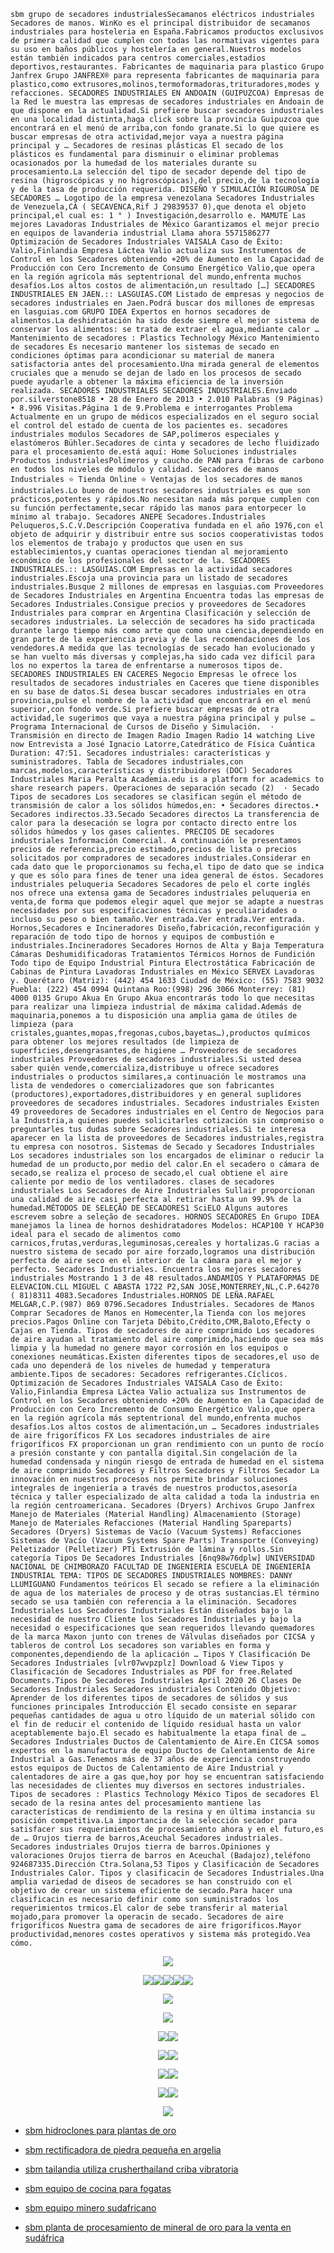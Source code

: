 
```
sbm grupo de secadores industrialesSecamanos eléctricos industriales Secadores de manos. WinKo es el principal distribuidor de secamanos industriales para hosteleria en España.Fabricamos productos exclusivos de primera calidad que cumplen con todas las normativas vigentes para su uso en baños públicos y hostelería en general.Nuestros modelos están también indicados para centros comerciales,estadios deportivos,restaurantes. Fabricantes de maquinaria para plastico Grupo Janfrex Grupo JANFREX® para representa fabricantes de maquinaria para plastico,como extrusores,molinos,termoformadoras,trituradores,modes y refacciones. SECADORES INDUSTRIALES EN ANDOAIN (GUIPUZCOA) Empresas de la Red le muestra las empresas de secadores industriales en Andoain de que dispone en la actualidad.Si prefiere buscar secadores industriales en una localidad distinta,haga click sobre la provincia Guipuzcoa que encontrará en el menú de arriba,con fondo granate.Si lo que quiere es buscar empresas de otra actividad,mejor vaya a nuestra página principal y … Secadores de resinas plásticas El secado de los plásticos es fundamental para disminuir o eliminar problemas ocasionados por la humedad de los materiales durante su procesamiento.La selección del tipo de secador depende del tipo de resina (higroscópicas y no higroscópicas),del precio,de la tecnología y de la tasa de producción requerida. DISEÑO Y SIMULACIÓN RIGUROSA DE SECADORES … Logotipo de la empresa venezolana Secadores Industriales de Venezuela,CA ( SECAVENCA,Rif J 29839537 0),que denota el objeto principal,el cual es: 1 ° ) Investigación,desarrollo e. MAMUTE Las mejores Lavadoras Industriales de México Garantizamos el mejor precio en equipos de lavanderia industrial Llama ahora 5571586277 Optimización de Secadores Industriales VAISALA Caso de Éxito: Valio,Finlandia Empresa Láctea Valio actualiza sus Instrumentos de Control en los Secadores obteniendo +20% de Aumento en la Capacidad de Producción con Cero Incremento de Consumo Energético Valio,que opera en la región agrícola más septentrional del mundo,enfrenta muchos desafíos.Los altos costos de alimentación,un resultado […] SECADORES INDUSTRIALES EN JAEN.:: LASGUIAS.COM Listado de empresas y negocios de secadores industriales en Jaen.Podrá buscar dos millones de empresas en lasguias.com GRUPO IDEA Expertos en hornos secadores de alimentos.La deshidratación ha sido desde siempre el mejor sistema de conservar los alimentos: se trata de extraer el agua,mediante calor … Mantenimiento de secadores : Plastics Technology México Mantenimiento de secadores Es necesario mantener los sistemas de secado en condiciones óptimas para acondicionar su material de manera satisfactoria antes del procesamiento.Una mirada general de elementos cruciales que a menudo se dejan de lado en los procesos de secado puede ayudarle a obtener la máxima eficiencia de la inversión realizada. SECADORES INDUSTRIALES SECADORES INDUSTRIALES.Enviado por.silverstone8518 • 28 de Enero de 2013 • 2.010 Palabras (9 Páginas) • 8.996 Visitas.Página 1 de 9.Problema e interrogantes Problema Actualmente en un grupo de médicos especializados en el seguro social el control del estado de cuenta de los pacientes es. secadores industriales modulos Secadores de SAP,polímeros especiales y elastómeros Bühler.Secadores de cinta y secadores de lecho fluidizado para el procesamiento de.está aquí: Home Soluciones industriales Productos industrialesPolímeros y caucho.de PAN para fibras de carbono en todos los niveles de módulo y calidad. Secadores de manos Industriales ⭐ Tienda Online ⭐ Ventajas de los secadores de manos industriales.Lo bueno de nuestros secadores industriales es que son prácticos,potentes y rápidos.No necesitan nada más porque cumplen con su función perfectamente,secar rápido las manos para entorpecer lo mínimo al trabajo. Secadores ANEPE Secadores.Industriales Peluqueros,S.C.V.Descripción Cooperativa fundada en el año 1976,con el objeto de adquirir y distribuir entre sus socios cooperativistas todos los elementos de trabajo y productos que usen en sus establecimientos,y cuantas operaciones tiendan al mejoramiento económico de los profesionales del sector de la. SECADORES INDUSTRIALES.:: LASGUIAS.COM Empresas en la actividad secadores industriales.Escoja una provincia para un listado de secadores industriales.Busque 2 millones de empresas en lasguias.com Proveedores de Secadores Industriales en Argentina Encuentra todas las empresas de Secadores Industriales.Consigue precios y proveedores de Secadores Industriales para comprar en Argentina Clasificación y selección de secadores industriales. La selección de secadores ha sido practicada durante largo tiempo más como arte que como una ciencia,dependiendo en gran parte de la experiencia previa y de las recomendaciones de los vendedores.A medida que las tecnologías de secado han evolucionado y se han vuelto más diversas y complejas,ha sido cada vez difícil para los no expertos la tarea de enfrentarse a numerosos tipos de. SECADORES INDUSTRIALES EN CACERES Negocio Empresas le ofrece los resultados de secadores industriales en Caceres que tiene disponibles en su base de datos.Si desea buscar secadores industriales en otra provincia,pulse el nombre de la actividad que encontrará en el menú superior,con fondo verde.Si prefiere buscar empresas de otra actividad,le sugerimos que vaya a nuestra página principal y pulse … Programa Internacional de Cursos de Diseño y Simulación.  · Transmisión en directo de Imagen Radio Imagen Radio 14 watching Live now Entrevista a José Ignacio Latorre,Catedrático de Física Cuántica Duration: 47:51. Secadores industriales: características y suministradores. Tabla de Secadores industriales,con marcas,modelos,características y distribuidores (DOC) Secadores Industriales Maria Peralta Academia.edu is a platform for academics to share research papers. Operaciones de separación secado (2)  · Secado Tipos de secadores Los secadores se clasifican según el método de transmisión de calor a los sólidos húmedos,en: • Secadores directos.• Secadores indirectos.33.Secado Secadores directos La transferencia de calor para la desecación se logra por contacto directo entre los sólidos húmedos y los gases calientes. PRECIOS DE secadores industriales Información Comercial. A continuación le presentamos precios de referencia,precio estimado,precios de lista o precios solicitados por compradores de secadores industriales.Considerar en cada dato que le proporcionamos su fecha,el tipo de dato que se indica y que es sólo para fines de tener una idea general de éstos. Secadores industriales peluqueria Secadores Secadores de pelo el corte inglés nos ofrece una extensa gama de Secadores industriales peluqueria en venta,de forma que podemos elegir aquel que mejor se adapte a nuestras necesidades por sus especificaciones técnicas y peculiaridades o incluso su peso o bien tamaño.Ver entrada.Ver entrada.Ver entrada. Hornos,Secadores e Incineradores Diseño,fabricación,reconfiguración y reparación de todo tipo de hornos y equipos de combustión e industriales.Incineradores Secadores Hornos de Alta y Baja Temperatura Cámaras Deshumidificadoras Tratamientos Térmicos Hornos de Fundición Todo tipo de Equipo Industrial Pintura Electrostática Fabricación de Cabinas de Pintura Lavadoras Industriales en México SERVEX Lavadoras y. Querétaro (Matriz): (442) 454 1633 Ciudad de México: (55) 7583 9032 Puebla: (222) 454 0994 Quintana Roo:(998) 296 3066 Monterrey: (81) 4000 0135 Grupo Akua En Grupo Akua encontrarás todo lo que necesitas para realizar una limpieza industrial de máxima calidad.Además de maquinaria,ponemos a tu disposición una amplia gama de útiles de limpieza (para cristales,guantes,mopas,fregonas,cubos,bayetas…),productos químicos para obtener los mejores resultados (de limpieza de superficies,desengrasantes,de higiene … Proveedores de secadores industriales Proveedores de secadores industriales.Si usted desea saber quién vende,comercializa,distribuye u ofrece secadores industriales o productos similares,a continuación le mostramos una lista de vendedores o comercializadores que son fabricantes (productores),exportadores,distribuidores y en general suplidores proveedores de secadores industriales. Secadores industriales Existen 49 proveedores de Secadores industriales en el Centro de Negocios para la Industria,a quienes puedes solicitarles cotización sin compromiso o preguntarles tus dudas sobre Secadores industriales.Si te interesa aparecer en la lista de proveedores de Secadores industriales,registra tu empresa con nosotros. Sistemas de Secado y Secadores Industriales Los secadores industriales son los encargados de eliminar o reducir la humedad de un producto,por medio del calor.En el secadero o cámara de secado,se realiza el proceso de secado,el cual obtiene el aire caliente por medio de los ventiladores. clases de secadores industriales Los Secadores de Aire Industriales Sullair proporcionan una calidad de aire casi perfecta al retirar hasta un 99.9% de la humedad.MÉTODOS DE SELEÇÃO DE SECADORES1 SciELO Alguns autores escrevem sobre a seleção de secadores. HORNOS SECADORES En Grupo IDEA manejamos la linea de hornos deshidratadores Modelos: HCAP100 Y HCAP30 ideal para el secado de alimentos como carnicos,frutas,verduras,leguminosas,cereales y hortalizas.G racias a nuestro sistema de secado por aire forzado,logramos una distribución perfecta de aire seco en el interior de la cámara para el mejor y perfecto. Secadores Industriales. Encuentra los mejores secadores industriales Mostrando 1 3 de 48 resultados.ANDAMIOS Y PLATAFORMAS DE ELEVACION.CLL MIGUEL C ABASTA 1722 P2,SAN JOSE,MONTERREY,NL,C.P.64270 ( 81)8311 4083.Secadores Industriales.HORNOS DE LEÑA.RAFAEL MELGAR,C.P.(987) 869 0796.Secadores Industriales. Secadores de Manos Comprar Secadores de Manos en Homecenter,la Tienda con los mejores precios.Pagos Online con Tarjeta Débito,Crédito,CMR,Baloto,Efecty o Cajas en Tienda. Tipos de secadores de aire comprimido Los secadores de aire ayudan al tratamiento del aire comprimido,haciendo que sea más limpia y la humedad no genere mayor corrosión en los equipos o conexiones neumáticas.Existen diferentes tipos de secadores,el uso de cada uno dependerá de los niveles de humedad y temperatura ambiente.Tipos de secadores: Secadores refrigerantes.Cíclicos. Optimización de Secadores Industriales VAISALA Caso de Éxito: Valio,Finlandia Empresa Láctea Valio actualiza sus Instrumentos de Control en los Secadores obteniendo +20% de Aumento en la Capacidad de Producción con Cero Incremento de Consumo Energético Valio,que opera en la región agrícola más septentrional del mundo,enfrenta muchos desafíos.Los altos costos de alimentación,un … Secadores industriales de aire frigoríficos FX Los secadores industriales de aire frigoríficos FX proporcionan un gran rendimiento con un punto de rocío a presión constante y con pantalla digital.Sin congelación de la humedad condensada y ningún riesgo de entrada de humedad en el sistema de aire comprimido Secadores y Filtros Secadores y Filtros Secador La innovación en nuestros procesos nos permite brindar soluciones integrales de ingeniería a través de nuestros productos,asesoría técnica y taller especializado de alta calidad a toda la industria en la región centroamericana. Secadores (Dryers) Archivos Grupo Janfrex Manejo de Materiales (Material Handling) Almacenamiento (Storage) Manejo de Materiales Refacciones (Material Handling Spareparts) Secadores (Dryers) Sistemas de Vacío (Vacuum Systems) Refacciones Sistemas de Vacío (Vacuum Systems Spare Parts) Transporte (Conveying) Peletizador (Pelletizer) PTi Extrusión de lámina y rollos.Sin categoría Tipos De Secadores Industriales [6nq98w76dplw] UNIVERSIDAD NACIONAL DE CHIMBORAZO FACULTAD DE INGENIERIA ESCUELA DE INGENIERÍA INDUSTRIAL TEMA: TIPOS DE SECADORES INDUSTRIALES NOMBRES: DANNY LLUMIGUANO Fundamentos teóricos El secado se refiere a la eliminación de agua de los materiales de proceso y de otras sustancias.El término secado se usa también con referencia a la eliminación. Secadores Industriales Los Secadores Industriales Están diseñados bajo la necesidad de nuestro Cliente los Secadores Industriales y bajo la necesidad o especificaciones que sean requeridos llevando quemadores de la marca Maxon junto con trenes de Válvulas diseñados por CICSA y tableros de control Los secadores son variables en forma y componentes,dependiendo de la aplicación … Tipos Y Clasificación De Secadores Industriales [vlr07wvpzplz] Download & View Tipos y Clasificación de Secadores Industriales as PDF for free.Related Documents.Tipos De Secadores Industriales April 2020 26 Clases De Secadores Industriales ﻿Secadores industriales Contenido Objetivo: Aprender de los diferentes tipos de secadores de sólidos y sus funciones principales Introducción El secado consiste en separar pequeñas cantidades de agua u otro líquido de un material sólido con el fin de reducir el contenido de líquido residual hasta un valor aceptablemente bajo.El secado es habitualmente la etapa final de … Secadores Industriales Ductos de Calentamiento de Aire.En CICSA somos expertos en la manufactura de equipo Ductos de Calentamiento de Aire Industrial a Gas.Tenemos más de 37 años de experiencia construyendo estos equipos de Ductos de Calentamiento de Aire Industrial y calentadores de aire a gas que,hoy por hoy se encuentran satisfaciendo las necesidades de clientes muy diversos en sectores industriales. Tipos de secadores : Plastics Technology México Tipos de secadores El secado de la resina antes del procesamiento mantiene las características de rendimiento de la resina y en última instancia su posición competitiva.La importancia de la selección secador para satisfacer sus requerimientos de procesamiento ahora y en el futuro,es de … Orujos tierra de barros,Aceuchal Secadores industriales. Secadores industriales Orujos tierra de barros.Opiniones y valoraciones Orujos tierra de barros en Aceuchal (Badajoz),teléfono 924687335.Dirección Ctra.Solana,53 Tipos y Clasificación de Secadores Industriales Calor. Tipos y clasificacin de Secadores Industriales.Una amplia variedad de diseos de secadores se han construido con el objetivo de crear un sistema eficiente de secado.Para hacer una clasificacin es necesario definir como son suministrados los requerimientos trmicos.El calor de sebe transferir al material mojado,para promover la operacin de secado. Secadores de aire frigoríficos Nuestra gama de secadores de aire frigoríficos.Mayor productividad,menores costes operativos y sistema más protegido.Vea cómo. 
```

<div align="center">

<a href="https://es-crusher.shibang-china.com/github&k=sbm+grupo+de+secadores+industriales"><img src="https://static.shibang-china.com/es/crusher/logo.jpg"></a>

<a href="https://es-crusher.shibang-china.com/github&k=sbm+grupo+de+secadores+industriales"><img src="https://static.shibang-china.com/es/crusher/index.jpg"></a><a href="https://es-crusher.shibang-china.com/material.htmlgithub&k=sbm+grupo+de+secadores+industriales"><img src="https://static.shibang-china.com/es/crusher/material.jpg"></a><a href="https://es-crusher.shibang-china.com/application.htmlgithub&k=sbm+grupo+de+secadores+industriales"><img src="https://static.shibang-china.com/es/crusher/application.jpg"></a><a href="https://es-crusher.shibang-china.com/aboutus.htmlgithub&k=sbm+grupo+de+secadores+industriales"><img src="https://static.shibang-china.com/es/crusher/aboutus.jpg"></a><a href="https://es-crusher.shibang-china.com/contact.htmlgithub&k=sbm+grupo+de+secadores+industriales"><img src="https://static.shibang-china.com/es/crusher/contact.jpg"></a>

<a href="https://es-crusher.shibang-china.com/github&k=sbm+grupo+de+secadores+industriales"><img src="https://static.shibang-china.com/es/crusher/banner.jpg"></a>

<a href="https://swt.shibang-china.com/github&k=sbm+grupo+de+secadores+industriales"><img src="https://static.shibang-china.com/es/crusher/text.jpg"></a>

<a href="https://swt.shibang-china.com/github&k=sbm+grupo+de+secadores+industriales"><img src="https://static.shibang-china.com/es/crusher/chat.jpg"></a><a href="https://es-crusher.shibang-china.com/contact.htmlgithub&k=sbm+grupo+de+secadores+industriales"><img src="https://static.shibang-china.com/es/crusher/message.jpg"></a>

<a href="https://es-crusher.shibang-china.com/products/pe.htmlgithub&k=sbm+grupo+de+secadores+industriales"><img src="https://static.shibang-china.com/es/crusher/pe.jpg"></a><a href="https://es-crusher.shibang-china.com/products/pf.htmlgithub&k=sbm+grupo+de+secadores+industriales"><img src="https://static.shibang-china.com/es/crusher/pf.jpg"></a>

<a href="https://es-crusher.shibang-china.com/products/hpt.htmlgithub&k=sbm+grupo+de+secadores+industriales"><img src="https://static.shibang-china.com/es/crusher/hpt.jpg"></a><a href="https://es-crusher.shibang-china.com/products/vsi.htmlgithub&k=sbm+grupo+de+secadores+industriales"><img src="https://static.shibang-china.com/es/crusher/vsi.jpg"></a>

<a href="https://es-crusher.shibang-china.com/products/klv.htmlgithub&k=sbm+grupo+de+secadores+industriales"><img src="https://static.shibang-china.com/es/crusher/klv.jpg"></a><a href="https://es-crusher.shibang-china.com/products/portable.htmlgithub&k=sbm+grupo+de+secadores+industriales"><img src="https://static.shibang-china.com/es/crusher/portable.jpg"></a>

<a href="https://swt.shibang-china.com/github&k=sbm+grupo+de+secadores+industriales"><img src="https://static.shibang-china.com/es/crusher/case.jpg"></a>

</div>


* [sbm hidroclones para plantas de oro](sbm%20hidroclones%20para%20plantas%20de%20oro.md)

* [sbm rectificadora de piedra pequeña en argelia](sbm%20rectificadora%20de%20piedra%20peque%C3%B1a%20en%20argelia.md)

* [sbm tailandia utiliza crusherthailand criba vibratoria](sbm%20tailandia%20utiliza%20crusherthailand%20criba%20vibratoria.md)

* [sbm equipo de cocina para fogatas](sbm%20equipo%20de%20cocina%20para%20fogatas.md)

* [sbm equipo minero sudafricano](sbm%20equipo%20minero%20sudafricano.md)

* [sbm planta de procesamiento de mineral de oro para la venta en sudáfrica](sbm%20planta%20de%20procesamiento%20de%20mineral%20de%20oro%20para%20la%20venta%20en%20sud%C3%A1frica.md)
